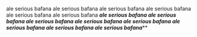 ale serious bafana
ale serious bafana
ale serious bafana
ale serious bafana
ale serious bafana
ale serious bafana
***ale serious bafana
*ale serious bafana
ale serious bafana
ale serious bafana
ale serious bafana
ale serious bafana
ale serious bafana
ale serious bafana******
